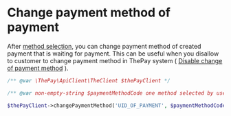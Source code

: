 # Change payment method of payment


After [method selection](method-selection.md), you can change payment method of created payment that is waiting for payment.
This can be useful when you disallow to customer to change payment method in ThePay system ( [Disable change of payment method](payment-disable-payment-method-change.md) ).


```php
/** @var \ThePay\ApiClient\TheClient $thePayClient */

/** @var non-empty-string $paymentMethodCode one method selected by user */

$thePayClient->changePaymentMethod('UID_OF_PAYMENT', $paymentMethodCode);

```
